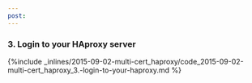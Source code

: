 ```yaml
---
post: 
---
```


### 3. Login to your HAproxy server



{%include _inlines/2015-09-02-multi-cert_haproxy/code_2015-09-02-multi-cert_haproxy_3.-login-to-your-haproxy.md %}



